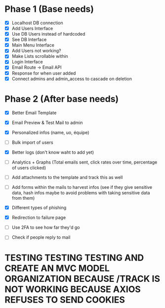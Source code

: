 # Phase 1 (Base needs)

- [x] Localhost DB connection
- [x] Add Users Interface
- [x] Use DB Users instead of hardcoded
- [x] See DB Interface
- [x] Main Menu Interface
- [x] Add Users not working?
- [x] Make Lists scrollable within
- [x] Login Interface
- [x] Email Route -> Email API
- [x] Response for when user added
- [x] Connect admins and admin_access to cascade on deletion

# Phase 2 (After base needs)

- [x] Better Email Template
- [x] Email Preview & Test Mail to admin
- [x] Personalized infos (name, uo, équipe)
- [ ] Bulk import of users
- [x] Better logs (don't know waht to add yet)
- [ ] Analytics + Graphs (Total emails sent, click rates over time, percentage of users clicked)
- [ ] Add attachments to the template and track this as well
- [ ] Add forms within the mails to harvest infos (see if they give sensitive data, hash infos maybe to avoid problems with taking sensitive data from them)
- [x] Different types of phishing
- [x] Redirection to failure page
- [ ] Use 2FA to see how far they'd go
- [ ] Check if people reply to mail



# TESTING TESTING TESTING AND CREATE AN MVC MODEL ORGANIZATION BECAUSE /TRACK IS NOT WORKING BECAUSE AXIOS REFUSES TO SEND COOKIES